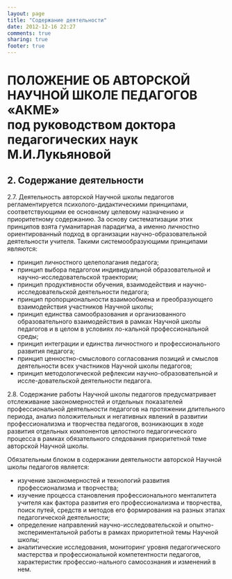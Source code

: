 ```yaml
---
layout: page
title: "Содержание деятельности"
date: 2012-12-16 22:27
comments: true
sharing: true
footer: true
---
```


# ПОЛОЖЕНИЕ ОБ АВТОРСКОЙ НАУЧНОЙ ШКОЛЕ ПЕДАГОГОВ «АКМЕ» <br> под руководством доктора педагогических наук М.И.Лукьяновой

## 2. Содержание деятельности

2.7. Деятельность авторской Научной школы педагогов регламентируется психолого-дидактическими принципами, соответствующими ее основному целевому назначению и приоритетному содержанию. За основу систематизации этих принципов взята гуманитарная парадигма, а именно личностно ориентированный подход в организации научно-образовательной деятельности учителя. Такими системообразующими принципами являются:

  - принцип личностного целеполагания педагога;
  - принцип выбора педагогом индивидуальной образовательной и научно-исследовательской траектории;
  - принцип продуктивности обучения, взаимодействия и научно-исследовательской деятельности педагога;
  - принцип пропорциональности взаимообмена и преобразующего взаимодействия участников Научной школы;
  - принцип единства самообразования и организованного образовательного взаимодействия в рамках Научной школы педагогов и в целом в условиях ло-кальной профессиональной среды;
  - принцип интеграции и единства личностного и профессионального развития педагога;
  - принцип ценностно-смыслового согласования позиций и смыслов деятельности всех участников Научной школы педагогов;
  - принцип методологической рефлексии научно-образовательной и иссле-довательской деятельности педагога.

2.8. Содержание работы Научной школы педагогов предусматривает отслеживание закономерностей и отдельных показателей профессиональной деятельности педагогов на протяжении длительного периода, анализ положительных и негативных явлений в развитии профессионализма и творчества педагогов, возникающих в ходе развития отдельных компонентов целостного педагогического процесса в рамках обязательного следования приоритетной теме авторской Научной школы.

Обязательным блоком в содержании деятельности авторской Научной школы педагогов является:

  - изучение закономерностей и технологий развития профессионализма и творчества;
  - изучение процесса становления профессионального менталитета учителя как фактора развития его профессионализма и творчества, поиск путей, средств и методов его формирования на разных этапах педагогической деятельности;
  - определение направлений научно-исследовательской и опытно-экспериментальной работы в рамках приоритетной темы Научной школы;
  - аналитические исследования, мониторинг уровня педагогического мастерства и профессиональной компетентности педагогов, характеристик профессио-нального самосознания и изменений в нем.
